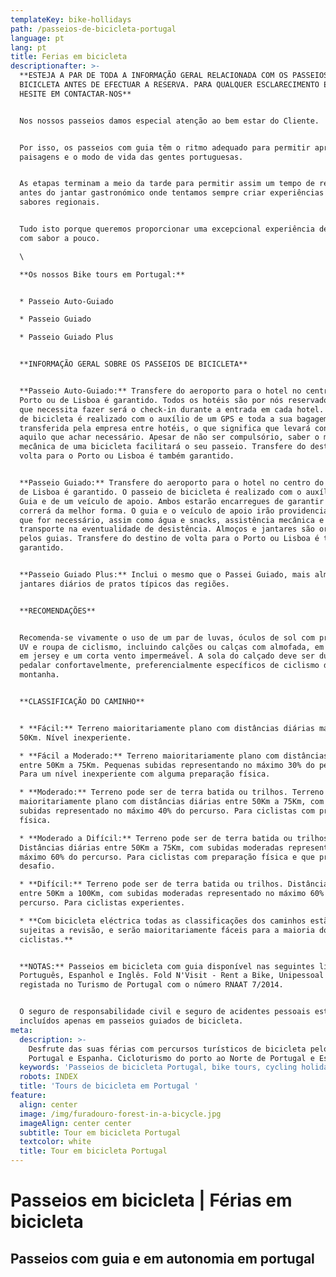 ```yaml
---
templateKey: bike-hollidays
path: /passeios-de-bicicleta-portugal
language: pt
lang: pt
title: Ferias em bicicleta
descriptionafter: >-
  **ESTEJA A PAR DE TODA A INFORMAÇÃO GERAL RELACIONADA COM OS PASSEIOS EM
  BICICLETA ANTES DE EFECTUAR A RESERVA. PARA QUALQUER ESCLARECIMENTO EXTRA NÃO
  HESITE EM CONTACTAR-NOS**


  Nos nossos passeios damos especial atenção ao bem estar do Cliente.


  Por isso, os passeios com guia têm o ritmo adequado para permitir apreciar as
  paisagens e o modo de vida das gentes portuguesas.


  As etapas terminam a meio da tarde para permitir assim um tempo de relaxamento
  antes do jantar gastronómico onde tentamos sempre criar experiências com
  sabores regionais.


  Tudo isto porque queremos proporcionar uma excepcional experiência de aventura
  com sabor a pouco.

  \

  **Os nossos Bike tours em Portugal:**


  * Passeio Auto-Guiado

  * Passeio Guiado

  * Passeio Guiado Plus


  **INFORMAÇÃO GERAL SOBRE OS PASSEIOS DE BICICLETA**


  **Passeio Auto-Guiado:** Transfere do aeroporto para o hotel no centro do
  Porto ou de Lisboa é garantido. Todos os hotéis são por nós reservados. Tudo o
  que necessita fazer será o check-in durante a entrada em cada hotel. O passeio
  de bicicleta é realizado com o auxílio de um GPS e toda a sua bagagem será
  transferida pela empresa entre hotéis, o que significa que levará consigo
  aquilo que achar necessário. Apesar de não ser compulsório, saber o mínimo de
  mecânica de uma bicicleta facilitará o seu passeio. Transfere do destino de
  volta para o Porto ou Lisboa é também garantido.


  **Passeio Guiado:** Transfere do aeroporto para o hotel no centro do Porto ou
  de Lisboa é garantido. O passeio de bicicleta é realizado com o auxílio de um
  Guia e de um veículo de apoio. Ambos estarão encarregues de garantir que tudo
  correrá da melhor forma. O guia e o veículo de apoio irão providenciar aquilo
  que for necessário, assim como água e snacks, assistência mecânica e
  transporte na eventualidade de desistência. Almoços e jantares são organizados
  pelos guias. Transfere do destino de volta para o Porto ou Lisboa é também
  garantido.


  **Passeio Guiado Plus:** Inclui o mesmo que o Passei Guiado, mais almoços e
  jantares diários de pratos típicos das regiões.


  **RECOMENDAÇÕES**


  Recomenda-se vivamente o uso de um par de luvas, óculos de sol com protecção
  UV e roupa de ciclismo, incluindo calções ou calças com almofada, em licra ou
  em jersey e um corta vento impermeável. A sola do calçado deve ser dura para
  pedalar confortavelmente, preferencialmente específicos de ciclismo de
  montanha.


  **CLASSIFICAÇÃO DO CAMINHO**


  * **Fácil:** Terreno maioritariamente plano com distâncias diárias máximas de
  50Km. Nível inexperiente.

  * **Fácil a Moderado:** Terreno maioritariamente plano com distâncias diárias
  entre 50Km a 75Km. Pequenas subidas representando no máximo 30% do percurso.
  Para um nível inexperiente com alguma preparação física.

  * **Moderado:** Terreno pode ser de terra batida ou trilhos. Terreno
  maioritariamente plano com distâncias diárias entre 50Km a 75Km, com algumas
  subidas representado no máximo 40% do percurso. Para ciclistas com preparação
  física.

  * **Moderado a Difícil:** Terreno pode ser de terra batida ou trilhos.
  Distâncias diárias entre 50Km a 75Km, com subidas moderadas representado no
  máximo 60% do percurso. Para ciclistas com preparação física e que procuram um
  desafio.

  * **Difícil:** Terreno pode ser de terra batida ou trilhos. Distâncias diárias
  entre 50Km a 100Km, com subidas moderadas representado no máximo 60% do
  percurso. Para ciclistas experientes.

  * **Com bicicleta eléctrica todas as classificações dos caminhos estão
  sujeitas a revisão, e serão maioritariamente fáceis para a maioria dos
  ciclistas.**


  **NOTAS:** Passeios em bicicleta com guia disponível nas seguintes línguas:
  Português, Espanhol e Inglês. Fold N'Visit - Rent a Bike, Unipessoal Lda está
  registada no Turismo de Portugal com o número RNAAT 7/2014.


  O seguro de responsabilidade civil e seguro de acidentes pessoais estão
  incluídos apenas em passeios guiados de bicicleta.
meta:
  description: >-
    Desfrute das suas férias com percursos turísticos de bicicleta pelo Norte de
    Portugal e Espanha. Cicloturismo do porto ao Norte de Portugal e Espanha
  keywords: 'Passeios de bicicleta Portugal, bike tours, cycling holidays'
  robots: INDEX
  title: 'Tours de bicicleta em Portugal '
feature:
  align: center
  image: /img/furadouro-forest-in-a-bicycle.jpg
  imageAlign: center center
  subtitle: Tour em bicicleta Portugal
  textcolor: white
  title: Tour em bicicleta Portugal
---
```

# Passeios em bicicleta | Férias em bicicleta 

## Passeios com guia e em autonomia em portugal
